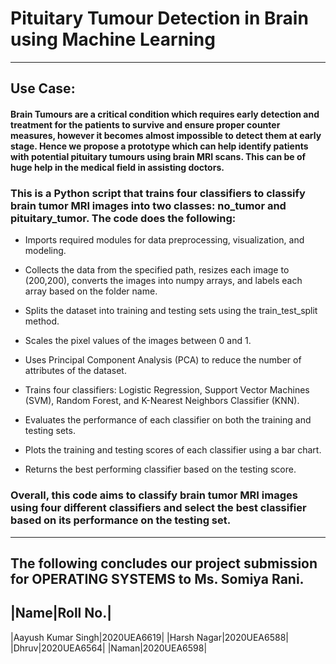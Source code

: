 # Pituitary Tumour Detection in Brain using Machine Learning
---

## **Use Case**:
#### Brain Tumours are a critical condition which requires early detection and treatment for the patients to survive and ensure proper counter measures, however it becomes almost impossible to detect them at early stage. Hence we propose a prototype which can help identify patients with potential pituitary tumours using brain MRI scans. This can be of huge help in the medical field in assisting doctors.

### This is a Python script that trains four classifiers to classify brain tumor MRI images into two classes: no_tumor and pituitary_tumor. The code does the following:

- Imports required modules for data preprocessing, visualization, and modeling.

- Collects the data from the specified path, resizes each image to (200,200), converts the images into numpy arrays, and labels each array based on the folder name.

- Splits the dataset into training and testing sets using the train_test_split method.

- Scales the pixel values of the images between 0 and 1.

- Uses Principal Component Analysis (PCA) to reduce the number of attributes of the dataset.

- Trains four classifiers: Logistic Regression, Support Vector Machines (SVM), Random Forest, and K-Nearest Neighbors Classifier (KNN).

- Evaluates the performance of each classifier on both the training and testing sets.

- Plots the training and testing scores of each classifier using a bar chart.

- Returns the best performing classifier based on the testing score.

### Overall, this code aims to classify brain tumor MRI images using four different classifiers and select the best classifier based on its performance on the testing set.

---
The following concludes our project submission for OPERATING SYSTEMS to Ms. Somiya Rani.
---

|Name|Roll No.|
---
|Aayush Kumar Singh|2020UEA6619|
|Harsh Nagar|2020UEA6588|
|Dhruv|2020UEA6564|
|Naman|2020UEA6598|
